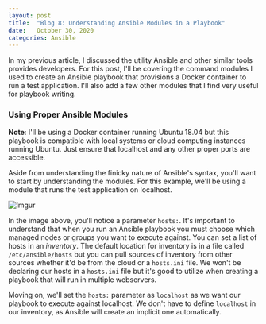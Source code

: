```yaml
---
layout: post
title:  "Blog 8: Understanding Ansible Modules in a Playbook"
date:   October 30, 2020
categories: Ansible  
---
```


In my previous article, I discussed the utility Ansible and other similar tools provides developers. For this post, I'll be covering the command modules I used to create an Ansible playbook that provisions a Docker container to run a test application. I'll also add a few other modules that I find very useful for playbook writing. 

<h3>Using Proper Ansible Modules</h3>

**Note**: I'll be using a Docker container running Ubuntu 18.04 but this playbook is compatible with local systems or cloud computing instances running Ubuntu. Just ensure that localhost and any other proper ports are accessible. 

Aside from understanding the finicky nature of Ansible's syntax, you'll want to start by understanding the modules. For this example, we'll be using a module that runs the test application on localhost.

![Imgur](https://i.imgur.com/xuBKYXq.png)

In the image above, you'll notice a parameter `hosts:`. It's important to understand that when you run an Ansible playbook you must choose which managed nodes or groups you want to execute against. You can set a list of hosts in an *inventory*. The default location for inventory is in a file called `/etc/ansible/hosts` but you can pull sources of inventory from other sources whether it'd be from the cloud or a `hosts.ini` file. We won't be declaring our hosts in a `hosts.ini` file but it's good to utilize when creating a playbook that will run in multiple webservers.

Moving on, we'll set the `hosts:` parameter as `localhost` as we want our playbook to execute against localhost. We don't have to define `localhost` in our inventory, as Ansible will create an implicit one automatically. 
